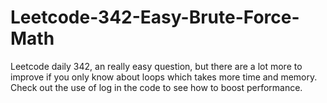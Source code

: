 # Leetcode-342-Easy-Brute-Force-Math
Leetcode daily 342, an really easy question, but there are a lot more to improve if you only know about loops which takes more time and memory. Check out the use of log in the code to see how to boost performance.

